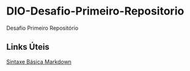 # DIO-Desafio-Primeiro-Repositorio
Desafio Primeiro Repositório
## Links Úteis
[Sintaxe Básica Markdown](https://www.markdownguide.org/basic-syntax/)
